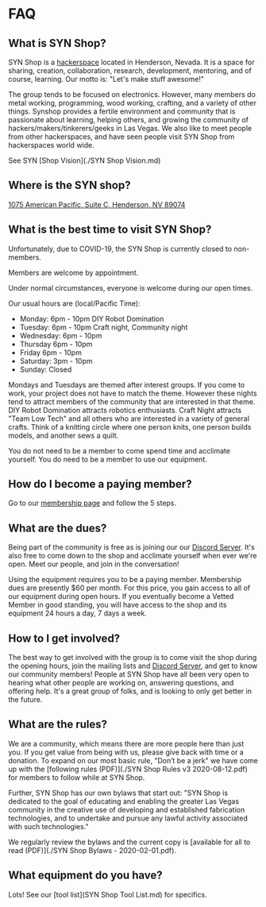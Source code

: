 # FAQ

## What is SYN Shop?

SYN Shop is a [hackerspace](https://en.wikipedia.org/wiki/Hackerspace) located in Henderson, Nevada. It is a space 
for sharing, creation, collaboration, research, development, mentoring, and of course, 
learning. Our motto is: "Let's make stuff awesome!"

The group tends to be focused on electronics. However, many members do metal working, 
programming, wood working, crafting, and a variety of other things. Synshop provides a 
fertile environment and community that is passionate about learning, helping others, 
and growing the community of hackers/makers/tinkerers/geeks in Las Vegas. We also like 
to meet people from other hackerspaces, and have seen people visit SYN Shop from 
hackerspaces world wide.

See SYN [Shop Vision](./SYN Shop Vision.md) 

## Where is the SYN shop?
 
[1075 American Pacific, Suite C, Henderson, NV 89074](https://www.google.com/maps/place/1075+American+Pacific+Dr+Suite+C,+Henderson,+NV+89074/@36.0412467,-115.0360912,17z/data=!3m1!4b1!4m5!3m4!1s0x80c8d1101acbfaf9:0x24783fea70b05427!8m2!3d36.0412467!4d-115.0339025) 


## What is the best time to visit SYN Shop?

Unfortunately, due to COVID-19, the SYN Shop is currently closed to non-members.

Members are welcome by appointment.

Under normal circumstances, everyone is welcome during our open times.

Our usual hours are (local/Pacific Time):

* Monday: 6pm - 10pm DIY Robot Domination
* Tuesday:  6pm - 10pm  Craft night, Community night
* Wednesday: 6pm - 10pm 
* Thursday 6pm - 10pm
* Friday 6pm - 10pm
* Saturday: 3pm - 10pm
* Sunday: Closed 

Mondays and Tuesdays are themed after interest groups. If you come to work, your project 
does not have to match the theme. However these nights tend to attract members of the community 
that are interested in that theme. DIY Robot Domination attracts robotics enthusiasts. Craft Night
 attracts "Team Low Tech" and all others who are interested in a variety of general crafts. Think 
 of a knitting circle where one person knits, one person builds models, and another sews a quilt.

You do not need to be a member to come spend time and acclimate yourself. You do need to be a member to use our equipment.

## How do I become a paying member?

Go to our [membership page](https://synshop.org/joining-syn-shop) and follow the 5 steps. 

## What are the dues?

Being part of the community is free as is joining our our [Discord Server](https://synshop.org/discord). It's also
free to come down to  the shop and acclimate yourself when ever we're open. Meet our people, and join in the conversation!

Using the equipment requires you to be a paying member. Membership dues are presently $60 per month. 
For this price, you gain access to all of our equipment during open hours. If you eventually become a 
Vetted Member in good standing, you will have access to the shop and its equipment 24 hours a day, 
7 days a week.

## How to I get involved?

The best way to get involved with the group is to come visit the shop during the opening hours, join the 
 mailing lists and [Discord Server](https://synshop.org/discord), 
and get to know our community members! People at SYN Shop have all been very open to hearing what other people are working on, 
answering questions, and offering help. It's a great group of folks, and is looking to only get better in the future.

## What are the rules?

We are a community, which means there are more people here than just you. If you get value from being with
us, please give back with time or a donation. To expand on our most basic rule, "Don’t be a jerk" we
have come up with the [following rules (PDF)](./SYN Shop Rules v3 2020-08-12.pdf) for members
to follow while at SYN Shop. 

Further, SYN Shop has our own bylaws that start out: "SYN Shop is dedicated to the goal of educating and enabling
 the greater Las Vegas community in the creative use of developing and established fabrication technologies, and to
  undertake and pursue any lawful activity associated with such technologies."
  
We regularly review the bylaws and the current copy is [available for all to read (PDF)](./SYN Shop Bylaws - 2020-02-01.pdf).

## What equipment do you have?

Lots!  See our [tool list](SYN Shop Tool List.md) for specifics.
